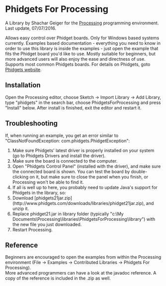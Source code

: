 # Phidgets For Processing
A Library by Shachar Geiger for the [Processing](http://www.processing.org) programming environment.
Last update, 07/07/2016. 

Allows easy control over Phidget boards. 
Only for Windows based systems currently.
Examples based documentation - everything you need to know in order to use this library is inside the examples - just open the example that fits the Phidget board you'd like to use.
Mostly suitable for beginners, but more advanced users will also enjoy the ease and directness of use. Supports most common Phidgets boards. For details on Phidgets, goto [Phidgets website](http://www.phidgets.com).

## Installation
Open the Processing editor, choose Sketch -> Import Library -> Add Library, type "phidgets" in the search bar, choose PhidgetsForProcessing and press "Install" below. After install is finished, exit the editor and restart it.

## Troubleshooting
If, when running an example, you get an error similar to "ClassNotFoundException: com.phidgets.PhidgetException": 
<ol>
<li> Make sure Phidgets' latest driver is properly installed on your system (go to Phidgets Drivers and install the driver). 
<li>Make sure the board is connected to the computer. 
<li>Open "Phidgets Control Panel" (installed with the driver), and make sure the connected board is shown. You can test the board by double-clicking on it, but make sure to close the panel when you finish, or Processing won't be able to find it.
<li>If all is well up to here, you probably need to update Java's support for Phidgets in the library, so:
<li>Download [phidgets21jar.zip](http://www.phidgets.com/downloads/libraries/phidget21jar.zip), and unzip it.
<li>Replace phidget21.jar in library folder (typically "c:\My Documents\Processing\libraries\PhidgetsForProcessing\library") with the new file you just downloaded.
<li>Restart Processing.
</ol>

## Reference
Beginners are encouraged to open the examples from within the Processing environment (File -> Examples -> Contributed Libraries -> Phidgets For Processing).<br>
More advanced programmers can have a look at the javadoc reference. A copy of the reference is included in the .zip as well.
